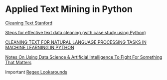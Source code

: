 # Applied Text Mining in Python 

[Cleaning Text Stanford](https://stanford.edu/~rjweiss/public_html/IRiSS2013/text2/notebooks/cleaningtext.html)

[Steps for effective text data cleaning (with case study using Python)](https://www.analyticsvidhya.com/blog/2014/11/text-data-cleaning-steps-python/)

[CLEANING TEXT FOR NATURAL LANGUAGE PROCESSING TASKS IN MACHINE LEARNING IN PYTHON](http://ieva.rocks/2016/08/07/cleaning-text-for-nlp/)

[Notes On Using 
Data Science & Artificial Intelligence 
To Fight For Something That Matters](https://chrisalbon.com/)


Important [Regex Lookarounds](https://www.regular-expressions.info/lookaround.html)
